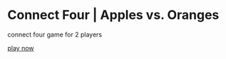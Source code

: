 # Connect Four | Apples vs. Oranges
connect four game for 2 players

<a href="https://ninahahne.github.io/connect-four/">play now</a>
